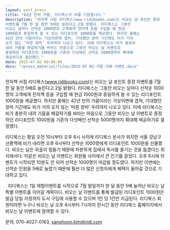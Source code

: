 ```yaml
---
layout: post_press
title: "42년 만의 가뭄, 리디북스가 비를 기원합니다."
description: "전자책 서점 리디북스(www.ridibooks.com)는 비오는 날 포인트 증정
이벤트를 7월 한 달 동안 5배로 늘린다고 2일 밝혔다. 리디북스는 그동안
비오는 날마다 선착순 1000명의 고객에게 전자책 등을 구입할 때 현금
1000원과 동일하게 쓸 수 있는 리디포인트 1000원을 제공했다. 하지만 올해는
42년 만의 가뭄이라는 기상이변에 겹쳐, 기대했던 장마 기간에도 비가 거의
오지 않는 ‘마른 장마’ 우려까지 나오고 있다. 이에 리디북스는 비가 충분히
내려 가뭄을 해갈하기를 바라는 마음으로 그동안 비오는 날 이벤트로
증정하던 리디포인트 1000원을 기존의 다섯배인 선착순 5000명까지 확대해
제공하기로 결정했다."
date: 2015-07-02 00:00:00
docx: "/press_material/files/2015-07-02-가뭄-극복-이벤트.docx"
---
```



전자책 서점 리디북스(www.ridibooks.com)는 비오는 날 포인트 증정 이벤트를 7월 한 달 동안 5배로 늘린다고 2일 밝혔다. 리디북스는 그동안 비오는 날마다 선착순 1000명의 고객에게 전자책 등을 구입할 때 현금 1000원과 동일하게 쓸 수 있는 리디포인트 1000원을 제공했다. 하지만 올해는 42년 만의 가뭄이라는 기상이변에 겹쳐, 기대했던 장마 기간에도 비가 거의 오지 않는 ‘마른 장마’ 우려까지 나오고 있다. 이에 리디북스는 비가 충분히 내려 가뭄을 해갈하기를 바라는 마음으로 그동안 비오는 날 이벤트로 증정하던 리디포인트 1000원을 기존의 다섯배인 선착순 5000명까지 확대해 제공하기로 결정했다.


리디북스는 평일 오전 10시부터 오후 6시 사이에 리디북스 본사가 위치한 서울 강남구 선릉역에 비가 내리면 오후 6시부터 선착순 1000명에게 리디포인트 1000원을 선물했다. 비오는 날은 외출이 힘들기 때문에 차분하게 집에서 독서를 즐기는 것을 돕겠다는 취지에서다. 이같은 비오는 날 이벤트는 회원들 사이에서 큰 인기를 끌었다. 오후 6시에 이벤트가 시작되면 10분도 안 되어 선착순 1000명이 마감될 정도였다. 하지만 이번에는 선착순 인원을 5배로 늘렸기 때문에 훨씬 더 많은 신청자에게 혜택이 돌아갈 것으로 기대하고 있다. 

 
리디북스는 1일 체험이벤트를 시작으로 7월 말일까지 한 달 동안 5배 늘어난 비오는 날 특별 이벤트를 이어갈 계획이다. 비오는 날 이벤트를 통해 발급된 리디포인트 1000원은 발급 당일 자정까지 도서 구입에 사용할 수 있으며 1인 당 1건만 지급된다. 리디북스 회원이라면 누구나 비오는 날 오후 6시부터 7시까지 한시간 동안 리디북스 홈페이지에서 비오는 날 이벤트에 참여할 수 있다.

문의: 070-4027-0163, sanghoon.kim@ridi.com
